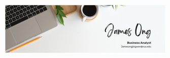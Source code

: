<img src="https://raw.githubusercontent.com/jamesongjingwen/jamesongjingwen/master/White Minimalist Profile LinkedIn Banner.png" alt="banner that says James Ong - Business Analyst">

